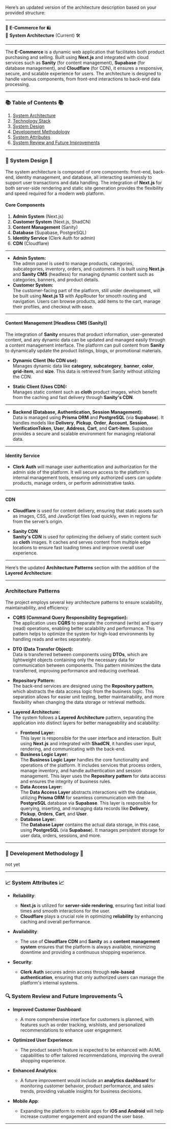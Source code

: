 Here’s an updated version of the architecture description based on your provided structure:

---

🛒 **E-Commerce for** 🛍️  
🏢 **System Architecture** (Current) 🛠️

---

The **E-Commerce** is a dynamic web application that facilitates both product purchasing and selling. Built using **Next.js** and integrated with cloud services such as **Sanity** (for content management), **Supabase** (for database management), and **Cloudflare** (for CDN), it ensures a responsive, secure, and scalable experience for users. The architecture is designed to handle various components, from front-end interactions to back-end data processing.

---

### 📚 **Table of Contents** 📚

1. [System Architecture](#system-architecture)
2. [Technology Stack](#technology-stack)
3. [System Design](#system-design)
4. [Development Methodology](#development-methodology)
5. [System Attributes](#system-attributes)
6. [System Review and Future Improvements](#system-review-and-future-improvements)

---

### 🔧 **System Design** 🔧

The system architecture is composed of core components: front-end, back-end, identity management, and database, all interacting seamlessly to support user transactions and data handling. The integration of **Next.js** for both server-side rendering and static site generation provides the flexibility and speed required for a modern web platform.

#### **Core Components**

1. **Admin System** (Next.js)
2. **Customer System** (Next.js, ShadCN)
3. **Content Management** (Sanity)
4. **Database** (Supabase, PostgreSQL)
5. **Identity Service** (Clerk Auth for admin)
6. **CDN** (Cloudflare)

---

- **Admin System:**  
  The admin panel is used to manage products, categories, subcategories, inventory, orders, and customers. It is built using **Next.js** and **Sanity CMS** (headless) for managing dynamic content such as categories, banners, and product details.
- **Customer System:**  
  The customer-facing part of the platform, still under development, will be built using **Next.js 13** with AppRouter for smooth routing and navigation. Users can browse products, add items to the cart, manage their profiles, and checkout with ease.

---

#### **Content Management [Headless CMS (Sanity)]**

The integration of **Sanity** ensures that product information, user-generated content, and any dynamic data can be updated and managed easily through a content management interface. The platform can pull content from **Sanity** to dynamically update the product listings, blogs, or promotional materials.

- **Dynamic Client (No CDN use):**  
  Manages dynamic data like **category**, **subcategory**, **banner**, **color**, **grid-item**, and **size**. This data is retrieved from Sanity without utilizing the CDN.

- **Static Client (Uses CDN):**  
  Manages static content such as **cloth** product images, which benefit from the caching and fast delivery through **Sanity's CDN**.

---

- **Backend (Database, Authentication, Session Management):**  
  Data is managed using **Prisma ORM** and **PostgreSQL** (via **Supabase**). It handles models like **Delivery**, **Pickup**, **Order**, **Account**, **Session**, **VerificationToken**, **User**, **Address**, **Cart**, and **Cart-item**. Supabase provides a secure and scalable environment for managing relational data.

---

#### **Identity Service**

- **Clerk Auth** will manage user authentication and authorization for the admin side of the platform. It will secure access to the platform's internal management tools, ensuring only authorized users can update products, manage orders, or perform administrative tasks.

---

#### **CDN**

- **Cloudflare** is used for content delivery, ensuring that static assets such as images, CSS, and JavaScript files load quickly, even in regions far from the server’s origin.

- **Sanity CDN**  
  **Sanity's CDN** is used for optimizing the delivery of static content such as **cloth** images. It caches and serves content from multiple edge locations to ensure fast loading times and improve overall user experience.

---

Here’s the updated **Architecture Patterns** section with the addition of the **Layered Architecture**:

---

### **Architecture Patterns**

The project employs several key architecture patterns to ensure scalability, maintainability, and efficiency:

- **CQRS (Command Query Responsibility Segregation):**  
  The application uses **CQRS** to separate the command (write) and query (read) operations, enabling better scalability and performance. This pattern helps to optimize the system for high-load environments by handling reads and writes separately.

- **DTO (Data Transfer Object):**  
  Data is transferred between components using **DTOs**, which are lightweight objects containing only the necessary data for communication between components. This pattern minimizes the data transferred, improving performance and reducing overhead.

- **Repository Pattern:**  
  The back-end services are designed using the **Repository pattern**, which abstracts the data access logic from the business logic. This separation allows for easier unit testing, better maintainability, and more flexibility when changing the data storage or retrieval methods.

- **Layered Architecture:**  
  The system follows a **Layered Architecture** pattern, separating the application into distinct layers for better manageability and scalability:
  - **Frontend Layer:**  
    This layer is responsible for the user interface and interaction. Built using **Next.js** and integrated with **ShadCN**, it handles user input, rendering, and communicating with the back-end.
  - **Business Logic Layer:**  
    The **Business Logic Layer** handles the core functionality and operations of the platform. It includes services that process orders, manage inventory, and handle authentication and session management. This layer uses the **Repository pattern** for data access and ensures the integrity of business rules.
  - **Data Access Layer:**  
    The **Data Access Layer** abstracts interactions with the database, utilizing **Prisma ORM** for seamless communication with the **PostgreSQL** database via **Supabase**. This layer is responsible for querying, inserting, and managing data records like **Delivery**, **Pickup**, **Orders**, **Cart**, and **User**.
  - **Database Layer:**  
    The **Database Layer** contains the actual data storage, in this case, using **PostgreSQL** (via **Supabase**). It manages persistent storage for user data, orders, sessions, and more.

---

### 🔨 **Development Methodology** 🔨

not yet

---

### 📈 **System Attributes** 📈

- **Reliability**:

  - **Next.js** is utilized for **server-side rendering**, ensuring fast initial load times and smooth interactions for the user.
  - **Cloudflare** plays a crucial role in optimizing **reliability** by enhancing caching and overall performance.

- **Availability**:

  - The use of **Cloudflare CDN** and **Sanity** as a **content management system** ensures that the platform is always available, minimizing downtime and providing a continuous shopping experience.

- **Security**:
  - **Clerk Auth** secures admin access through **role-based authentication**, ensuring that only authorized users can manage the platform's internal systems.

### 🔍 **System Review and Future Improvements** 🔍

- **Improved Customer Dashboard**:

  - A more comprehensive interface for customers is planned, with features such as order tracking, wishlists, and personalized recommendations to enhance user engagement.

- **Optimized User Experience**:

  - The product search feature is expected to be enhanced with AI/ML capabilities to offer tailored recommendations, improving the overall shopping experience.

- **Enhanced Analytics**:

  - A future improvement would include an **analytics dashboard** for monitoring customer behavior, product performance, and sales trends, providing valuable insights for business decisions.

- **Mobile App**:
  - Expanding the platform to mobile apps for **iOS and Android** will help increase customer engagement and expand the user base.

---
